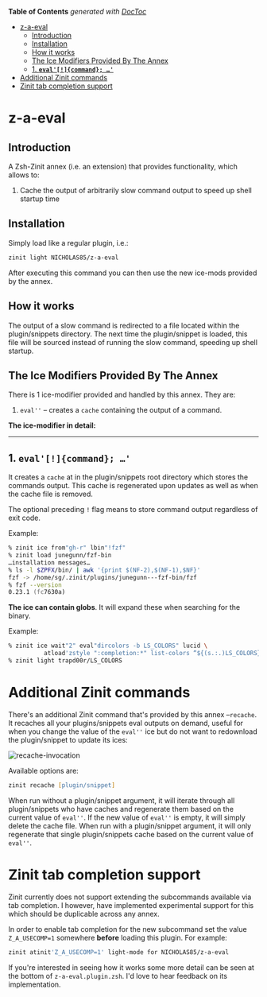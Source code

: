 <!-- START doctoc generated TOC please keep comment here to allow auto update -->
<!-- DON'T EDIT THIS SECTION, INSTEAD RE-RUN doctoc TO UPDATE -->
**Table of Contents**  *generated with [DocToc](https://github.com/thlorenz/doctoc)*

- [z-a-eval](#z-a-eval)
  - [Introduction](#introduction)
  - [Installation](#installation)
  - [How it works](#how-it-works)
  - [The Ice Modifiers Provided By The Annex](#the-ice-modifiers-provided-by-the-annex)
  - [1. **`eval'[!]{command}; …'`**](#1-evalcommand-)
- [Additional Zinit commands](#additional-zinit-commands)
- [Zinit tab completion support](#zinit-tab-completion-support)

<!-- END doctoc generated TOC please keep comment here to allow auto update -->

# z-a-eval

## Introduction

A Zsh-Zinit annex (i.e. an extension) that provides functionality, which
allows to:

  1. Cache the output of arbitrarily slow command output to speed up shell startup time

## Installation

Simply load like a regular plugin, i.e.:

```zsh
zinit light NICHOLAS85/z-a-eval
```

After executing this command you can then use the new ice-mods provided by
the annex.

## How it works

The output of a slow command is redirected to a file located within the plugin/snippets directory. The next time the plugin/snippet is loaded, this file will be sourced instead of running the slow command, speeding up shell startup.

## The Ice Modifiers Provided By The Annex

There is 1 ice-modifier provided and handled by this annex. They are:
  1. `eval''` – creates a `cache` containing the output of a command.

**The ice-modifier in detail:**

---

## 1. **`eval'[!]{command}; …'`**

It creates a `cache` at in the plugin/snippets root directory which stores the commands output. This cache is regenerated upon updates as well as when the cache file is removed.

The optional preceding `!` flag means to store command output regardless of exit code.

Example:

```zsh
% zinit ice from"gh-r" lbin"!fzf"
% zinit load junegunn/fzf-bin
…installation messages…
% ls -l $ZPFX/bin/ | awk '{print $(NF-2),$(NF-1),$NF}'
fzf -> /home/sg/.zinit/plugins/junegunn---fzf-bin/fzf
% fzf --version
0.23.1 (fc7630a)
```
**The ice can contain globs**. It will expand these when searching for the binary.

Example:

```zsh
% zinit ice wait"2" eval"dircolors -b LS_COLORS" lucid \
          atload'zstyle ":completion:*" list-colors “${(s.:.)LS_COLORS}”'
% zinit light trapd00r/LS_COLORS
```


# Additional Zinit commands

There's an additional Zinit command that's provided by this annex
–`recache`. It recaches all your plugins/snippets eval outputs on demand, useful for when you change the value of the `eval''` ice but do not want to redownload the plugin/snippet to update its ices:

![recache-invocation](https://raw.githubusercontent.com/NICHOLAS85/z-a-eval/master/images/shim-list.png)


Available options are:

```zsh
zinit recache [plugin/snippet]
```

When run without a plugin/snippet argument, it will iterate through all plugin/snippets who have caches and regenerate them based on the current value of `eval''`. If the new value of `eval''` is empty, it will simply delete the cache file.
When run with a plugin/snippet argument, it will only regenerate that single plugin/snippets cache based on the current value of `eval''`.

# Zinit tab completion support
Zinit currently does not support extending the subcommands available via tab completion. I however, have implemented experimental support for this which should be duplicable across any annex.

In order to enable tab completion for the new subcommand set the value `Z_A_USECOMP=1` somewhere **before** loading this plugin. For example:
```zsh
zinit atinit'Z_A_USECOMP=1' light-mode for NICHOLAS85/z-a-eval
```

If you're interested in seeing how it works some more detail can be seen at the bottom of `z-a-eval.plugin.zsh`. I'd love to hear feedback on its implementation.
